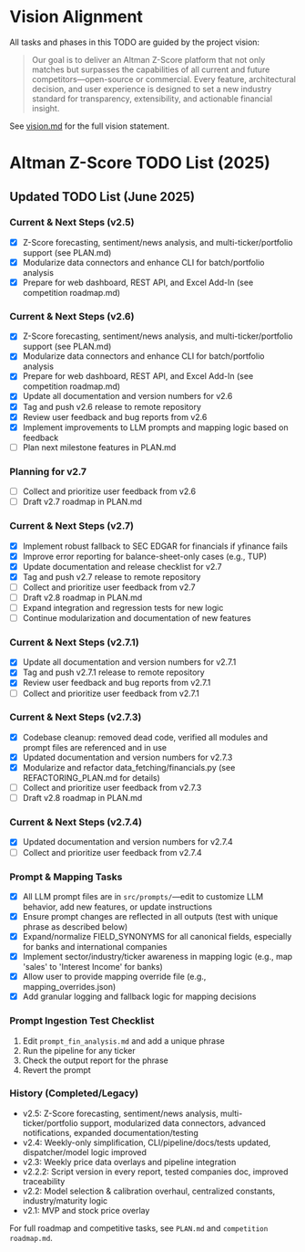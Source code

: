 # Vision Alignment

All tasks and phases in this TODO are guided by the project vision:

> Our goal is to deliver an Altman Z-Score platform that not only matches but surpasses the capabilities of all current and future competitors—open-source or commercial. Every feature, architectural decision, and user experience is designed to set a new industry standard for transparency, extensibility, and actionable financial insight.

See [vision.md](./vision.md) for the full vision statement.

# Altman Z-Score TODO List (2025)

## Updated TODO List (June 2025)

### Current & Next Steps (v2.5)
- [x] Z-Score forecasting, sentiment/news analysis, and multi-ticker/portfolio support (see PLAN.md)
- [x] Modularize data connectors and enhance CLI for batch/portfolio analysis
- [x] Prepare for web dashboard, REST API, and Excel Add-In (see competition roadmap.md)

### Current & Next Steps (v2.6)
- [x] Z-Score forecasting, sentiment/news analysis, and multi-ticker/portfolio support (see PLAN.md)
- [x] Modularize data connectors and enhance CLI for batch/portfolio analysis
- [x] Prepare for web dashboard, REST API, and Excel Add-In (see competition roadmap.md)
- [x] Update all documentation and version numbers for v2.6
- [x] Tag and push v2.6 release to remote repository
- [x] Review user feedback and bug reports from v2.6
- [x] Implement improvements to LLM prompts and mapping logic based on feedback
- [ ] Plan next milestone features in PLAN.md

### Planning for v2.7
- [ ] Collect and prioritize user feedback from v2.6
- [ ] Draft v2.7 roadmap in PLAN.md

### Current & Next Steps (v2.7)
- [x] Implement robust fallback to SEC EDGAR for financials if yfinance fails
- [x] Improve error reporting for balance-sheet-only cases (e.g., TUP)
- [x] Update documentation and release checklist for v2.7
- [x] Tag and push v2.7 release to remote repository
- [ ] Collect and prioritize user feedback from v2.7
- [ ] Draft v2.8 roadmap in PLAN.md
- [ ] Expand integration and regression tests for new logic
- [ ] Continue modularization and documentation of new features

### Current & Next Steps (v2.7.1)
- [x] Update all documentation and version numbers for v2.7.1
- [x] Tag and push v2.7.1 release to remote repository
- [x] Review user feedback and bug reports from v2.7.1
- [ ] Collect and prioritize user feedback from v2.7.1

### Current & Next Steps (v2.7.3)
- [x] Codebase cleanup: removed dead code, verified all modules and prompt files are referenced and in use
- [x] Updated documentation and version numbers for v2.7.3
- [x] Modularize and refactor data_fetching/financials.py (see REFACTORING_PLAN.md for details)
- [ ] Collect and prioritize user feedback from v2.7.3
- [ ] Draft v2.8 roadmap in PLAN.md

### Current & Next Steps (v2.7.4)
- [x] Updated documentation and version numbers for v2.7.4
- [ ] Collect and prioritize user feedback from v2.7.4

### Prompt & Mapping Tasks
- [x] All LLM prompt files are in `src/prompts/`—edit to customize LLM behavior, add new features, or update instructions
- [x] Ensure prompt changes are reflected in all outputs (test with unique phrase as described below)
- [x] Expand/normalize FIELD_SYNONYMS for all canonical fields, especially for banks and international companies
- [x] Implement sector/industry/ticker awareness in mapping logic (e.g., map 'sales' to 'Interest Income' for banks)
- [x] Allow user to provide mapping override file (e.g., mapping_overrides.json)
- [x] Add granular logging and fallback logic for mapping decisions

### Prompt Ingestion Test Checklist
1. Edit `prompt_fin_analysis.md` and add a unique phrase
2. Run the pipeline for any ticker
3. Check the output report for the phrase
4. Revert the prompt

### History (Completed/Legacy)
- v2.5: Z-Score forecasting, sentiment/news analysis, multi-ticker/portfolio support, modularized data connectors, advanced notifications, expanded documentation/testing
- v2.4: Weekly-only simplification, CLI/pipeline/docs/tests updated, dispatcher/model logic improved
- v2.3: Weekly price data overlays and pipeline integration
- v2.2.2: Script version in every report, tested companies doc, improved traceability
- v2.2: Model selection & calibration overhaul, centralized constants, industry/maturity logic
- v2.1: MVP and stock price overlay

For full roadmap and competitive tasks, see `PLAN.md` and `competition roadmap.md`.

